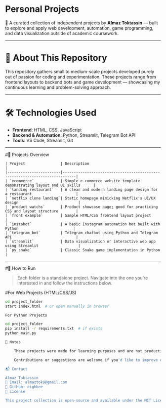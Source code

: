 # Personal Projects

📁 A curated collection of independent projects by **Almaz Toktassin** — built to explore and apply web development, automation, game programming, and data visualization outside of academic coursework.

---

# 🚀 About This Repository

This repository gathers small to medium-scale projects developed purely out of passion for coding and experimentation. These projects range from frontend layouts to backend bots and game development — showcasing my continuous learning and problem-solving approach.

---

# 🛠️ Technologies Used

- **Frontend**: HTML, CSS, JavaScript  
- **Backend & Automation**: Python, Streamlit, Telegram Bot API  
- **Tools**: VS Code, Streamlit, Git

---

#📂 Projects Overview
```plaintext
| Project                | Description                                                                |
|------------------------|----------------------------------------------------------------------------|
| `ecommerce`            | Simple e-commerce website template demonstrating layout and UI skills      |
| `landing restaurant`   | A clean and modern landing page design for a restaurant                    |
| `netflix clone landing`| Static homepage mimicking Netflix's UI/UX design                           |
| `product watchs`       | Product showcase page; good for practicing CSS and layout structure        |
| `front example`        | Sample HTML/CSS frontend layout project                                    |
| `instabot`             | A basic Instagram automation bot built with Python                         |
| `telegram_bot`         | Telegram chatbot using Python and Telegram API                             |
| `streamlit`            | Data visualization or interactive web app using Streamlit                  |
| `py_snake`             | Classic Snake game implementation in Python                                |

```
---

#🧪 How to Run

> Each folder is a standalone project. Navigate into the one you’re interested in and follow the instructions below.

#For Web Projects (HTML/CSS/JS)

```bash
cd project_folder
start index.html  # or open manually in browser

For Python Projects

cd project_folder
pip install -r requirements.txt  # if exists
python main.py

📌 Notes

    These projects were made for learning purposes and are not production-grade.

    Contributions or suggestions are welcome if you'd like to improve or extend any of them.

📬 Contact

Almaz Toktassin
📧 Email: almaztok8@gmail.com
🔗 GitHub: nighbee
📄 License

This project collection is open-source and available under the MIT License.
